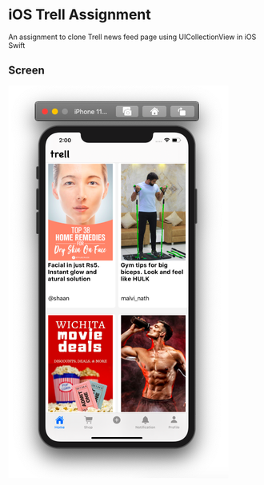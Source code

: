 # iOS Trell Assignment
An assignment to clone Trell news feed page using UICollectionView in iOS Swift

## Screen
![Trell Screenshot](readmeAsset/trell.png)

